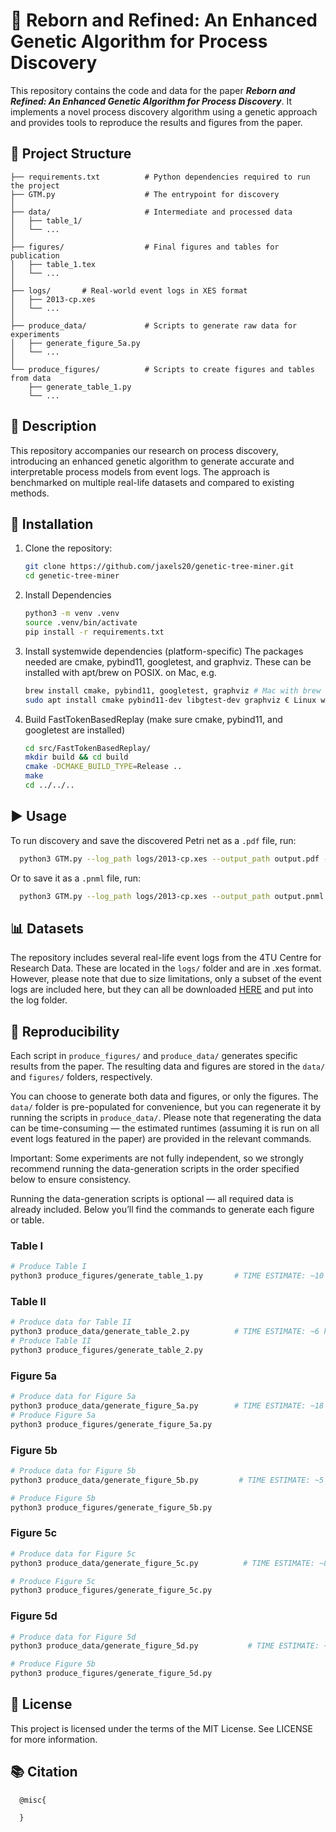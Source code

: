# 🧬 Reborn and Refined: An Enhanced Genetic Algorithm for Process Discovery

This repository contains the code and data for the paper **_Reborn and Refined: An Enhanced Genetic Algorithm for Process Discovery_**. It implements a novel process discovery algorithm using a genetic approach and provides tools to reproduce the results and figures from the paper.

## 📂 Project Structure

   ```
├── requirements.txt          # Python dependencies required to run the project
├── GTM.py                    # The entrypoint for discovery
│
├── data/                     # Intermediate and processed data
│   ├── table_1/
│   └── ...
│
├── figures/                  # Final figures and tables for publication
│   ├── table_1.tex
│   └── ...
│   
├── logs/       # Real-world event logs in XES format
│   ├── 2013-cp.xes
│   └── ...
│
├── produce_data/             # Scripts to generate raw data for experiments
│   ├── generate_figure_5a.py
│   └── ...
│  
└── produce_figures/          # Scripts to create figures and tables from data
       ├── generate_table_1.py
       └── ...
   ```


## 📖 Description

This repository accompanies our research on process discovery, introducing an enhanced genetic algorithm to generate accurate and interpretable process models from event logs. The approach is benchmarked on multiple real-life datasets and compared to existing methods.

## 🔧 Installation
1. Clone the repository:
   ```bash
   git clone https://github.com/jaxels20/genetic-tree-miner.git
   cd genetic-tree-miner
   ```
2. Install Dependencies
   ```bash
   python3 -m venv .venv
   source .venv/bin/activate
   pip install -r requirements.txt
   ```
3. Install systemwide dependencies (platform-specific)
   The packages needed are cmake, pybind11, googletest, and graphviz. These can be installed with apt/brew on POSIX. on Mac, e.g.
      ```bash
   brew install cmake, pybind11, googletest, graphviz # Mac with brew
   sudo apt install cmake pybind11-dev libgtest-dev graphviz € Linux with apt
   
   ```
   
5. Build FastTokenBasedReplay (make sure cmake, pybind11, and googletest are installed)
   ```bash
   cd src/FastTokenBasedReplay/
   mkdir build && cd build
   cmake -DCMAKE_BUILD_TYPE=Release ..
   make
   cd ../../..
   ```
   
   
## ▶️ Usage

To run discovery and save the discovered Petri net as a `.pdf` file, run:
  ```bash
    python3 GTM.py --log_path logs/2013-cp.xes --output_path output.pdf --max_generations 5
  ```
Or to save it as a `.pnml` file, run:
  ```bash
    python3 GTM.py --log_path logs/2013-cp.xes --output_path output.pnml --max_generations 5
  ```

## 📊 Datasets
The repository includes several real-life event logs from the 4TU Centre for Research Data. These are located in the `logs/` folder and are in .xes format. However, please note that due to size limitations, only a subset of the event logs are included here, but they can all be downloaded [HERE](https://www.tf-pm.org/resources/logs) and put into the log folder.

## 🧪 Reproducibility
Each script in `produce_figures/` and `produce_data/` generates specific results from the paper. The resulting data and figures are stored in the `data/` and `figures/` folders, respectively.

You can choose to generate both data and figures, or only the figures. The `data/` folder is pre-populated for convenience, but you can regenerate it by running the scripts in `produce_data/`. Please note that regenerating the data can be time-consuming — the estimated runtimes (assuming it is run on all event logs featured in the paper) are provided in the relevant commands.

Important: Some experiments are not fully independent, so we strongly recommend running the data-generation scripts in the order specified below to ensure consistency.

Running the data-generation scripts is optional — all required data is already included. Below you’ll find the commands to generate each figure or table.

### Table I
```bash
# Produce Table I
python3 produce_figures/generate_table_1.py       # TIME ESTIMATE: ~10 minutes
```
### Table II
```bash
# Produce data for Table II
python3 produce_data/generate_table_2.py          # TIME ESTIMATE: ~6 hours
# Produce Table II
python3 produce_figures/generate_table_2.py
```
### Figure 5a
```bash
# Produce data for Figure 5a
python3 produce_data/generate_figure_5a.py        # TIME ESTIMATE: ~18 hours
# Produce Figure 5a
python3 produce_figures/generate_figure_5a.py
```
### Figure 5b
```bash
# Produce data for Figure 5b
python3 produce_data/generate_figure_5b.py         # TIME ESTIMATE: ~5 seconds

# Produce Figure 5b
python3 produce_figures/generate_figure_5b.py
```
### Figure 5c
```bash
# Produce data for Figure 5c
python3 produce_data/generate_figure_5c.py          # TIME ESTIMATE: ~8 hours

# Produce Figure 5c
python3 produce_figures/generate_figure_5c.py
```
### Figure 5d
```bash
# Produce data for Figure 5d
python3 produce_data/generate_figure_5d.py           # TIME ESTIMATE: ~16 hours

# Produce Figure 5b
python3 produce_figures/generate_figure_5d.py
```


## 📜 License
This project is licensed under the terms of the MIT License. See LICENSE for more information.
## 📚 Citation
  ```
    @misc{

    }
  ```
